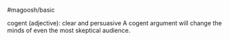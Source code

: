 #magoosh/basic

cogent (adjective): clear and persuasive 
A cogent argument will change the minds of even the most skeptical audience. 
